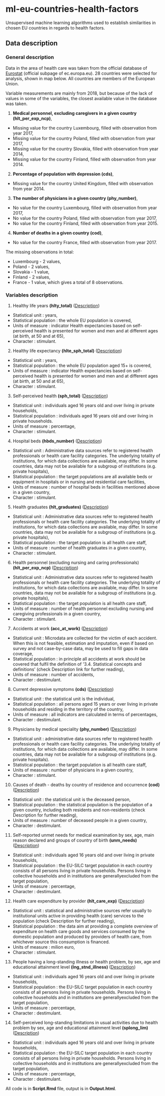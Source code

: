 # ml-eu-countries-health-factors
Unsupervised machine learning algorithms used to establish similarities in chosen EU countries in regards to health factors.

## Data description

### General description

Data in the area of health care was taken from the official database of <a href = "https://ec.europa.eu/eurostat">Eurostat</a> (official subpage of ec.europa.eu). 28 countries were selected for analysis, shown in map below. All countries are members of the European Union.

Variable measurements are mainly from 2018, but because of the lack of values in some of the variables, the closest available value in the database was taken.

1. <b>Medical personnel, excluding caregivers in a given country (hlt_per_exp_ncp)</b>,
  - Missing value for the country Luxembourg, filled with observation from year 2017,
  - Missing value for the country Poland, filled with observation from year 2017,
  - Missing value for the country Slovakia, filled with observation from year 2014,
  - Missing value for the country Finland, filled with observation from year 2014.
2. <b>Percentage of population with depression (cds)</b>,
  - Missing value for the country United Kingdom, filled with observation from year 2014.
3. <b>The number of physicians in a given country (phy_number)</b>,
  - No value for the country Luxembourg, filled with observation from year 2017,
  - No value for the country Poland, filled with observation from year 2017,
  - No value for the country Finland, filled with observation from year 2015.
4. <b>Number of deaths in a given country (cod)</b>,
  - No value for the country France, filled with observation from year 2017.

The missing observations in total:
  - Luxembourg - 2 values,
  - Poland - 2 values,
  - Slovakia - 1 value,
  - Finland - 2 values,
  - France - 1 value,
which gives a total of 8 observations.

### Variables description

1. Healthy life years <b>(hlty_total)</b> (<a href = "https://ec.europa.eu/eurostat/cache/metadata/en/hlth_hlye_esms.htm">Description</a>)
  - Statistical unit : years,
  - Statistical population : the whole EU population is covered,
  - Units of measure : indicator Health expectancies based on self-perceived health is presented for women and men and at different ages (at birth, at 50 and at 65),
  - Character : stimulant.
2. Healthy life expectancy <b>(hlte_sph_total)</b> (<a href = "https://ec.europa.eu/eurostat/cache/metadata/en/hlth_silc_17_esms.htm">Description</a>)
  - Statistical unit : years,
  - Statistical population : the whole EU population aged 15+ is covered,
  - Units of measure : indicator Health expectancies based on self-perceived health is presented for women and men and at different ages (at birth, at 50 and at 65),
  - Character : stimulant.
3. Self-perceived health <b>(sph_total)</b> (<a href = "https://ec.europa.eu/eurostat/cache/metadata/en/hlth_silc_01_esms.htm">Description</a>)
  - Statistical unit : individuals aged 16 years old and over living in private households,
  - Statistical population : individuals aged 16 years old and over living in private households.
  - Units of measure : percentage,
  - Character : stimulant.
4. Hospital beds <b>(hbds_number)</b> (<a href = "https://ec.europa.eu/eurostat/cache/metadata/en/hlth_res_esms.htm">Description</a>)
  - Statistical unit : Administrative data sources refer to registered health professionals or health care facility categories. The underlying totality of institutions, for which data collections are available, may differ. In some countries, data may not be available for a subgroup of institutions (e.g. private hospitals),
  - Statistical population : the target populations are all available beds or equipment in hospitals or in nursing and residential care facilities,
  - Units of measure : number of hospital beds in facilities mentioned above in a given country,
  - Character : stimulant.
5. Health graduates <b>(hlt_graduates)</b> (<a href="https://ec.europa.eu/eurostat/cache/metadata/en/hlth_res_esms.htm">Description</a>)
  - Statistical unit : Administrative data sources refer to registered health professionals or health care facility categories. The underlying totality of institutions, for which data collections are available, may differ. In some countries, data may not be available for a subgroup of institutions (e.g. private hospitals),
  - Statistical population : the target population is all health care staff,
  - Units of measure : number of health graduates in a given country,
  - Character : stimulant.
6. Health personnel (excluding nursing and caring professionals) <b>(hlt_per_exp_ncp)</b> (<a href="https://ec.europa.eu/eurostat/cache/metadata/en/hlth_res_esms.htm">Description</a>)
  - Statistical unit : Administrative data sources refer to registered health professionals or health care facility categories. The underlying totality of institutions, for which data collections are available, may differ. In some countries, data may not be available for a subgroup of institutions (e.g. private hospitals),
  - Statistical population : the target population is all health care staff,
  - Units of measure : number of health personnel excluding nursing and caregiving professionals in a given country,
  - Character : stimulant.
7. Accidents at work <b>(acc_at_work)</b> (<a href="https://ec.europa.eu/eurostat/cache/metadata/en/hsw_acc_work_esms.htm">Description</a>)
  - Statistical unit : Microdata are collected for the victim of each accident. When this is not feasible, estimation and imputation, even if based on survey and not case-by-case data, may be used to fill gaps in data coverage,
  - Statistical population : in principle all accidents at work should be covered that fulfil the definition of '3.4. Statistical concepts and definitions' (check Description link for further reading),
  - Units of measure : number of accidents,
  - Character : destimulant.
8. Current depressive symptoms <b>(cds)</b> (<a href="https://ec.europa.eu/eurostat/cache/metadata/en/hlth_det_esms.htm">Description</a>)
  - Statistical unit : the statistical unit is the individual,
  - Statistical population : all persons aged 15 years or over living in private households and residing in the territory of the country,
  - Units of measure : all indicators are calculated in terms of percentages,
  - Character : destimulant.
9. Physicians by medical speciality <b>(phy_number)</b> (<a href="https://ec.europa.eu/eurostat/cache/metadata/en/hlth_res_esms.htm">Description</a>)
  - Statistical unit : administrative data sources refer to registered health professionals or health care facility categories. The underlying totality of institutions, for which data collections are available, may differ. In some countries, data may not be available for a subgroup of institutions (e.g. private hospitals).
  - Statistical population : the target population is all health care staff,
  - Units of measure : number of physicians in a given country,
  - Character : stimulant.
10. Causes of death - deaths by country of residence and occurrence <b>(cod)</b> (<a href="https://ec.europa.eu/eurostat/cache/metadata/en/hlth_cdeath_sims.htm">Description</a>)
  - Statistical unit : the statistical unit is the deceased person,
  - Statistical population : the statistical population is the population of a given country, including both residents and non-residents (check Description for further reading),
  - Units of measure : number of deceased people in a given country,
  - Character : destimulant.
11. Self-reported unmet needs for medical examination by sex, age, main reason declared and groups of country of birth <b>(unm_needs)</b> (<a href="https://ec.europa.eu/eurostat/cache/metadata/en/hlth_silc_01_esms.htm">Description</a>)
  - Statistical unit : individuals aged 16 years old and over living in private households,
  - Statistical population : the EU-SILC target population in each country consists of all persons living in private households. Persons living in collective households and in institutions are generallyexcluded from the target population,
  - Units of measure : percentage,
  - Character : destimulant.
12. Health care expenditure by provider <b>(hlt_care_exp)</b> (<a href="http://ec.europa.eu/eurostat/cache/metadata/en/hlth_sha11_esms.htm">Description</a>)
  - Statistical unit : statistical and administrative sources refer usually to institutional units active in providing health (care) services to the population (check Description for further reading),
  - Statistical population : the data aim at providing a complete overview of expenditure on health care goods and services consumed by the domestic population and produced by providers of health care, from whichever source this consumption is financed.
  - Units of measure : milion euro,
  - Character : stimulant.
13. People having a long-standing illness or health problem, by sex, age and educational attainment level <b>(lng_stnd_illness)</b> (<a href="https://ec.europa.eu/eurostat/cache/metadata/en/hlth_silc_01_esms.htm">Description</a>)
  - Statistical unit : individuals aged 16 years old and over living in private households,
  - Statistical population : the EU-SILC target population in each country consists of all persons living in private households. Persons living in collective households and in institutions are generallyexcluded from the target population,
  - Units of measure : percentage,
  - Character : destimulant.
14. Self-perceived long-standing limitations in usual activities due to health problem by sex, age and educational attainment level <b>(splong_lim)</b> (<a href="https://ec.europa.eu/eurostat/cache/metadata/en/hlth_silc_01_esms.htm">Description</a>)
  - Statistical unit : individuals aged 16 years old and over living in private households,
  - Statistical population : the EU-SILC target population in each country consists of all persons living in private households. Persons living in collective households and in institutions are generallyexcluded from the target population,
  - Units of measure : percentage,
  - Character : destimulant.

All code is in <b>Script.Rmd</b> file, output is in <b>Output.html</b>.
